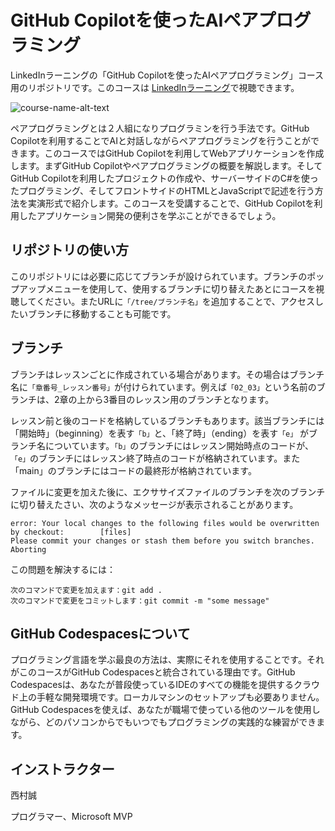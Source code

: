 # GitHub Copilotを使ったAIペアプログラミング
LinkedInラーニングの「GitHub Copilotを使ったAIペアプログラミング」コース用のリポジトリです。このコースは [LinkedInラーニング][lil-course-url]で視聴できます。

![course-name-alt-text][lil-thumbnail-url] 

ペアプログラミングとは２人組になりプログラミンを行う手法です。GitHub Copilotを利用することでAIと対話しながらペアプログラミングを行うことができます。このコースではGitHub Copilotを利用してWebアプリケーションを作成します。まずGitHub Copilotやペアプログラミングの概要を解説します。そしてGitHub Copilotを利用したプロジェクトの作成や、サーバーサイドのC#を使ったプログラミング、そしてフロントサイドのHTMLとJavaScriptで記述を行う方法を実演形式で紹介します。このコースを受講することで、GitHub Copilotを利用したアプリケーション開発の便利さを学ぶことができるでしょう。

## リポジトリの使い方
このリポジトリには必要に応じてブランチが設けられています。ブランチのポップアップメニューを使用して、使用するブランチに切り替えたあとにコースを視聴してください。またURLに`「/tree/ブランチ名」`を追加することで、アクセスしたいブランチに移動することも可能です。

## ブランチ
ブランチはレッスンごとに作成されている場合があります。その場合はブランチ名に`「章番号_レッスン番号」`が付けられています。例えば`「02_03」`という名前のブランチは、2章の上から3番目のレッスン用のブランチとなります。

レッスン前と後のコードを格納しているブランチもあります。該当ブランチには「開始時」（beginning）を表す`「b」`と、「終了時」（ending）を表す`「e」` がブランチ名についています。`「b」`のブランチにはレッスン開始時点のコードが、`「e」`のブランチにはレッスン終了時点のコードが格納されています。また「main」のブランチにはコードの最終形が格納されています。

ファイルに変更を加えた後に、エクササイズファイルのブランチを次のブランチに切り替えたさい、次のようなメッセージが表示されることがあります。

    error: Your local changes to the following files would be overwritten by checkout:        [files]
    Please commit your changes or stash them before you switch branches.
    Aborting

この問題を解決するには：
	
    次のコマンドで変更を加えます：git add .
	次のコマンドで変更をコミットします：git commit -m "some message"

 ## GitHub Codespacesについて
プログラミング言語を学ぶ最良の方法は、実際にそれを使用することです。それがこのコースがGitHub Codespacesと統合されている理由です。GitHub Codespacesは、あなたが普段使っているIDEのすべての機能を提供するクラウド上の手軽な開発環境です。ローカルマシンのセットアップも必要ありません。 GitHub Codespacesを使えば、あなたが職場で使っている他のツールを使用しながら、どのパソコンからでもいつでもプログラミングの実践的な練習ができます。

## インストラクター

西村誠

プログラマー、Microsoft MVP


[0]: # (Replace these placeholder URLs with actual course URLs)

[lil-course-url]: https://www.linkedin.com/learning/ai-pair-programming-with-github-copilot-24016247
[lil-thumbnail-url]: https://media.licdn.com/dms/image/D4D0DAQH80lCwjjcNyg/learning-public-crop_675_1200/0/1718137261511?e=2147483647&v=beta&t=9oQuWU5MERlKMwoY2YmlJiQT4DXgqNGZLU4-jPjmJMo

